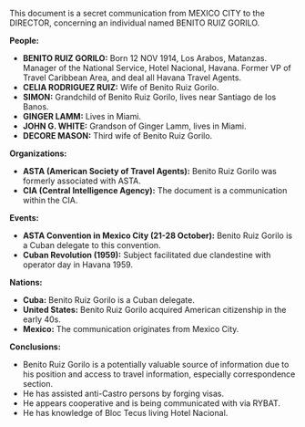 This document is a secret communication from MEXICO CITY to the DIRECTOR, concerning an individual named BENITO RUIZ GORILO.

**People:**

*   **BENITO RUIZ GORILO:** Born 12 NOV 1914, Los Arabos, Matanzas. Manager of the National Service, Hotel Nacional, Havana. Former VP of Travel Caribbean Area, and deal all Havana Travel Agents.
*   **CELIA RODRIGUEZ RUIZ:** Wife of Benito Ruiz Gorilo.
*   **SIMON:** Grandchild of Benito Ruiz Gorilo, lives near Santiago de los Banos.
*   **GINGER LAMM:** Lives in Miami.
*   **JOHN G. WHITE:** Grandson of Ginger Lamm, lives in Miami.
*   **DECORE MASON:** Third wife of Benito Ruiz Gorilo.

**Organizations:**

*   **ASTA (American Society of Travel Agents):** Benito Ruiz Gorilo was formerly associated with ASTA.
*   **CIA (Central Intelligence Agency):** The document is a communication within the CIA.

**Events:**

*   **ASTA Convention in Mexico City (21-28 October):** Benito Ruiz Gorilo is a Cuban delegate to this convention.
*   **Cuban Revolution (1959):** Subject facilitated due clandestine with operator day in Havana 1959.

**Nations:**

*   **Cuba:** Benito Ruiz Gorilo is a Cuban delegate.
*   **United States:** Benito Ruiz Gorilo acquired American citizenship in the early 40s.
*   **Mexico:** The communication originates from Mexico City.

**Conclusions:**

*   Benito Ruiz Gorilo is a potentially valuable source of information due to his position and access to travel information, especially correspondence section.
*   He has assisted anti-Castro persons by forging visas.
*   He appears cooperative and is being communicated with via RYBAT.
*   He has knowledge of Bloc Tecus living Hotel Nacional.
